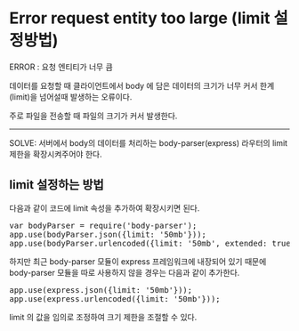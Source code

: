 # Error request entity too large (limit 설정방법)
ERROR : 요청 엔티티가 너무 큼  
  
데이터를 요청할 때 클라이언트에서 body 에 담은 데이터의 크기가 너무
커서 한계(limit)을 넘어설때 발생하는 오류이다.

주로 파일을 전송할 때 파일의 크기가 커서 발생한다.

<hr>
   
SOLVE: 서버에서 body의 데이터를 처리하는 body-parser(express) 라우터의
limit 제한을 확장시켜주어야 한다. 

## limit 설정하는 방법
다음과 같이 코드에 limit 속성을 추가하여 확장시키면 된다.  
<pre>
var bodyParser = require('body-parser');
app.use(bodyParser.json({limit: '50mb'}));
app.use(bodyParser.urlencoded({limit: '50mb', extended: true}));
</pre>

하지만 최근 body-parser 모듈이 express 프레임워크에 내장되어 있기 때문에 
body-parser 모듈을 따로 사용하지 않을 경우는 다음과 같이 추가한다.
<pre>
app.use(express.json({limit: '50mb'}));
app.use(express.urlencoded({limit: '50mb'}));
</pre>

limit 의 값을 임의로 조정하여 크기 제한을 조절할 수 있다.
